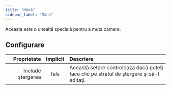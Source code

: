 ```yaml
---
title: "Mână"
sidebar_label: "Mână"
---
```



Aceasta este o unealtă specială pentru a muta camera.

## Configurare

|       Proprietate | Implicit | Descriere                                                                                |
| -----------------:|:--------:|:---------------------------------------------------------------------------------------- |
| Include ștergerea |   fals   | Această setare controlează dacă puteţi face clic pe stratul de ştergere şi să-l editaţi. |
